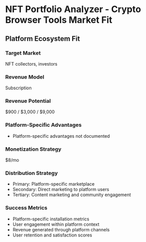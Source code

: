 # NFT Portfolio Analyzer - Crypto Browser Tools Market Fit

## Platform Ecosystem Fit

### Target Market
NFT collectors, investors

### Revenue Model
Subscription

### Revenue Potential
$900 / $3,000 / $9,000

### Platform-Specific Advantages
- Platform-specific advantages not documented

### Monetization Strategy
$8/mo

### Distribution Strategy
- Primary: Platform-specific marketplace
- Secondary: Direct marketing to platform users
- Tertiary: Content marketing and community engagement

### Success Metrics
- Platform-specific installation metrics
- User engagement within platform context
- Revenue generated through platform channels
- User retention and satisfaction scores
